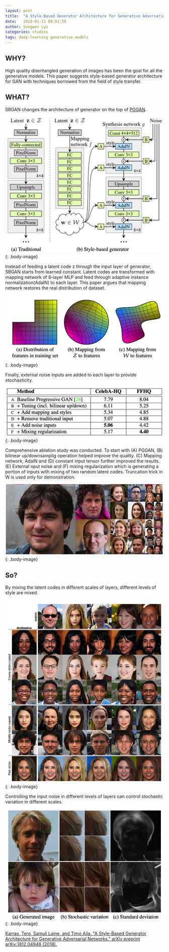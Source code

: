 ```yaml
---
layout: post
title:  "A Style-Based Generator Architecture for Generative Adversarial Networks"
date:   2019-01-11 09:01:59
author: Sungwon Lyu
categories: studies
tags: deep-learning generative-models
---
```

## WHY? 
High quality disentangled generation of images has been the goal for all the generative models. This paper suggests style-based generator architecture for GAN with techniques borrowed from the field of style transfer.

## WHAT?
SBGAN changes the architecture of generator on the top of [PGGAN](https://lyusungwon.github.io/generative-models/2019/01/02/pggan.html). 

![image](/assets/images/sbgan1.png){: .body-image}

Instead of feeding a latent code z through the input layer of generator, SBGAN starts from learned constant. Latent codes are transformed with mapping network of 8-layer MLP and feed through adaptive instance normalization(AdaIN) to each layer. This paper argues that mapping network restores the real distribution of dataset.

![image](/assets/images/sbgan2.png){: .body-image}

Finally, external noise inputs are added to each layer to provide stochasticity. 

![image](/assets/images/sbgan3.png){: .body-image}

Comprehensive ablation study was conducted. To start with (A) PGGAN, (B) bilinear up/downsamplig operation helped improve the quality. (C) Mapping network, AdaIN and (D) constant input tensor further improved the results. (E) External nput noise and (F) mixing regularization which is generating a portion of inputs with mixing of two random latent codes. Truncation trick in W is used only for demonstration.  

![image](/assets/images/sbgan4.png){: .body-image}

## So?
By mixing the latent codes in different scales of layers, different levels of style are mixed. 

![image](/assets/images/sbgan5.png){: .body-image}

Controlling the input noise in different levels of layers can control stochastic variation in different scales. 

![image](/assets/images/sbgan6.png){: .body-image}

[Karras, Tero, Samuli Laine, and Timo Aila. "A Style-Based Generator Architecture for Generative Adversarial Networks." arXiv preprint arXiv:1812.04948 (2018).](https://arxiv.org/abs/1812.04948)
